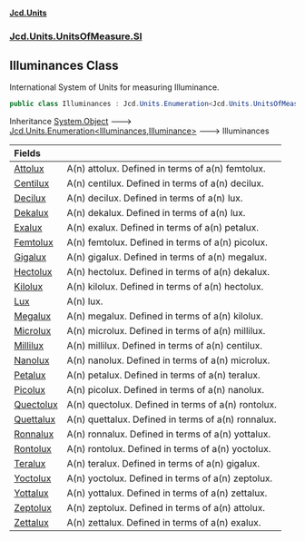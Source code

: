 #### [Jcd.Units](index.md 'index')
### [Jcd.Units.UnitsOfMeasure.SI](Jcd.Units.UnitsOfMeasure.SI.md 'Jcd.Units.UnitsOfMeasure.SI')

## Illuminances Class

International System of Units for measuring Illuminance.

```csharp
public class Illuminances : Jcd.Units.Enumeration<Jcd.Units.UnitsOfMeasure.SI.Illuminances, Jcd.Units.UnitTypes.Illuminance>
```

Inheritance [System.Object](https://docs.microsoft.com/en-us/dotnet/api/System.Object 'System.Object') &#129106; [Jcd.Units.Enumeration&lt;](Jcd.Units.Enumeration_TEnumeration,T_.md 'Jcd.Units.Enumeration<TEnumeration,T>')[Illuminances](Jcd.Units.UnitsOfMeasure.SI.Illuminances.md 'Jcd.Units.UnitsOfMeasure.SI.Illuminances')[,](Jcd.Units.Enumeration_TEnumeration,T_.md 'Jcd.Units.Enumeration<TEnumeration,T>')[Illuminance](Jcd.Units.UnitTypes.Illuminance.md 'Jcd.Units.UnitTypes.Illuminance')[&gt;](Jcd.Units.Enumeration_TEnumeration,T_.md 'Jcd.Units.Enumeration<TEnumeration,T>') &#129106; Illuminances

| Fields | |
| :--- | :--- |
| [Attolux](Jcd.Units.UnitsOfMeasure.SI.Illuminances.Attolux.md 'Jcd.Units.UnitsOfMeasure.SI.Illuminances.Attolux') | A(n) attolux. Defined in terms of a(n) femtolux. |
| [Centilux](Jcd.Units.UnitsOfMeasure.SI.Illuminances.Centilux.md 'Jcd.Units.UnitsOfMeasure.SI.Illuminances.Centilux') | A(n) centilux. Defined in terms of a(n) decilux. |
| [Decilux](Jcd.Units.UnitsOfMeasure.SI.Illuminances.Decilux.md 'Jcd.Units.UnitsOfMeasure.SI.Illuminances.Decilux') | A(n) decilux. Defined in terms of a(n) lux. |
| [Dekalux](Jcd.Units.UnitsOfMeasure.SI.Illuminances.Dekalux.md 'Jcd.Units.UnitsOfMeasure.SI.Illuminances.Dekalux') | A(n) dekalux. Defined in terms of a(n) lux. |
| [Exalux](Jcd.Units.UnitsOfMeasure.SI.Illuminances.Exalux.md 'Jcd.Units.UnitsOfMeasure.SI.Illuminances.Exalux') | A(n) exalux. Defined in terms of a(n) petalux. |
| [Femtolux](Jcd.Units.UnitsOfMeasure.SI.Illuminances.Femtolux.md 'Jcd.Units.UnitsOfMeasure.SI.Illuminances.Femtolux') | A(n) femtolux. Defined in terms of a(n) picolux. |
| [Gigalux](Jcd.Units.UnitsOfMeasure.SI.Illuminances.Gigalux.md 'Jcd.Units.UnitsOfMeasure.SI.Illuminances.Gigalux') | A(n) gigalux. Defined in terms of a(n) megalux. |
| [Hectolux](Jcd.Units.UnitsOfMeasure.SI.Illuminances.Hectolux.md 'Jcd.Units.UnitsOfMeasure.SI.Illuminances.Hectolux') | A(n) hectolux. Defined in terms of a(n) dekalux. |
| [Kilolux](Jcd.Units.UnitsOfMeasure.SI.Illuminances.Kilolux.md 'Jcd.Units.UnitsOfMeasure.SI.Illuminances.Kilolux') | A(n) kilolux. Defined in terms of a(n) hectolux. |
| [Lux](Jcd.Units.UnitsOfMeasure.SI.Illuminances.Lux.md 'Jcd.Units.UnitsOfMeasure.SI.Illuminances.Lux') | A(n) lux. |
| [Megalux](Jcd.Units.UnitsOfMeasure.SI.Illuminances.Megalux.md 'Jcd.Units.UnitsOfMeasure.SI.Illuminances.Megalux') | A(n) megalux. Defined in terms of a(n) kilolux. |
| [Microlux](Jcd.Units.UnitsOfMeasure.SI.Illuminances.Microlux.md 'Jcd.Units.UnitsOfMeasure.SI.Illuminances.Microlux') | A(n) microlux. Defined in terms of a(n) millilux. |
| [Millilux](Jcd.Units.UnitsOfMeasure.SI.Illuminances.Millilux.md 'Jcd.Units.UnitsOfMeasure.SI.Illuminances.Millilux') | A(n) millilux. Defined in terms of a(n) centilux. |
| [Nanolux](Jcd.Units.UnitsOfMeasure.SI.Illuminances.Nanolux.md 'Jcd.Units.UnitsOfMeasure.SI.Illuminances.Nanolux') | A(n) nanolux. Defined in terms of a(n) microlux. |
| [Petalux](Jcd.Units.UnitsOfMeasure.SI.Illuminances.Petalux.md 'Jcd.Units.UnitsOfMeasure.SI.Illuminances.Petalux') | A(n) petalux. Defined in terms of a(n) teralux. |
| [Picolux](Jcd.Units.UnitsOfMeasure.SI.Illuminances.Picolux.md 'Jcd.Units.UnitsOfMeasure.SI.Illuminances.Picolux') | A(n) picolux. Defined in terms of a(n) nanolux. |
| [Quectolux](Jcd.Units.UnitsOfMeasure.SI.Illuminances.Quectolux.md 'Jcd.Units.UnitsOfMeasure.SI.Illuminances.Quectolux') | A(n) quectolux. Defined in terms of a(n) rontolux. |
| [Quettalux](Jcd.Units.UnitsOfMeasure.SI.Illuminances.Quettalux.md 'Jcd.Units.UnitsOfMeasure.SI.Illuminances.Quettalux') | A(n) quettalux. Defined in terms of a(n) ronnalux. |
| [Ronnalux](Jcd.Units.UnitsOfMeasure.SI.Illuminances.Ronnalux.md 'Jcd.Units.UnitsOfMeasure.SI.Illuminances.Ronnalux') | A(n) ronnalux. Defined in terms of a(n) yottalux. |
| [Rontolux](Jcd.Units.UnitsOfMeasure.SI.Illuminances.Rontolux.md 'Jcd.Units.UnitsOfMeasure.SI.Illuminances.Rontolux') | A(n) rontolux. Defined in terms of a(n) yoctolux. |
| [Teralux](Jcd.Units.UnitsOfMeasure.SI.Illuminances.Teralux.md 'Jcd.Units.UnitsOfMeasure.SI.Illuminances.Teralux') | A(n) teralux. Defined in terms of a(n) gigalux. |
| [Yoctolux](Jcd.Units.UnitsOfMeasure.SI.Illuminances.Yoctolux.md 'Jcd.Units.UnitsOfMeasure.SI.Illuminances.Yoctolux') | A(n) yoctolux. Defined in terms of a(n) zeptolux. |
| [Yottalux](Jcd.Units.UnitsOfMeasure.SI.Illuminances.Yottalux.md 'Jcd.Units.UnitsOfMeasure.SI.Illuminances.Yottalux') | A(n) yottalux. Defined in terms of a(n) zettalux. |
| [Zeptolux](Jcd.Units.UnitsOfMeasure.SI.Illuminances.Zeptolux.md 'Jcd.Units.UnitsOfMeasure.SI.Illuminances.Zeptolux') | A(n) zeptolux. Defined in terms of a(n) attolux. |
| [Zettalux](Jcd.Units.UnitsOfMeasure.SI.Illuminances.Zettalux.md 'Jcd.Units.UnitsOfMeasure.SI.Illuminances.Zettalux') | A(n) zettalux. Defined in terms of a(n) exalux. |
